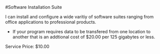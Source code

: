 #Software Installation Suite

I can install and configure a wide varitiy of software suites ranging from office applications to professional products.

- If your program requires data to be transfered from one location to another that is an addtional cost of $20.00 per 125 gigabytes or less.


Service Price: $10.00